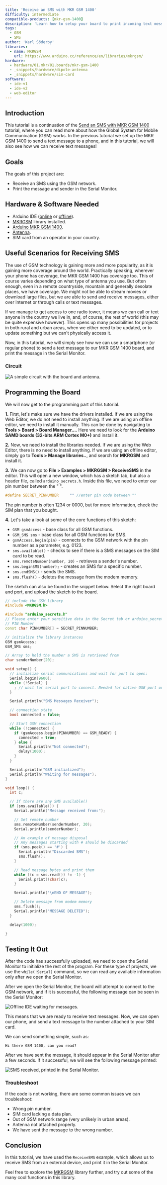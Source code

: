 ```yaml
---
title: 'Receive an SMS with MKR GSM 1400'
difficulty: intermediate
compatible-products: [mkr-gsm-1400]
description: 'Learn how to setup your board to print incoming text messages in the Serial Monitor.' 
tags:
  - GSM
  - SMS
author: 'Karl Söderby'
libraries: 
  - name: MKRGSM
    url: https://www.arduino.cc/reference/en/libraries/mkrgsm/
hardware:
  - hardware/01.mkr/01.boards/mkr-gsm-1400
  - _snippets/hardware/dipole-antenna
  - _snippets/hardware/sim-card
software:
  - ide-v1
  - ide-v2
  - web-editor
---
```


## Introduction 

This tutorial is a continuation of the [Send an SMS with MKR GSM 1400](/tutorials/mkr-gsm-1400/gsm-send-sms) tutorial, where you can read more about how the Global System for Mobile Communication (GSM) works. In the previous tutorial we set up the MKR GSM 1400 to send a text message to a phone, and in this tutorial, we will also see how we can receive text messages!

## Goals

The goals of this project are:

- Receive an SMS using the GSM network.
- Print the message and sender in the Serial Monitor.

## Hardware & Software Needed

- Arduino IDE ([online](https://create.arduino.cc/) or [offline](https://www.arduino.cc/en/main/software)).
- [MKRGSM](https://www.arduino.cc/en/Reference/GSM) library installed. 
- [Arduino MKR GSM 1400](https://store.arduino.cc/mkr-gsm-1400).
- [Antenna](https://store.arduino.cc/antenna).
- SIM card from an operator in your country.

## Useful Scenarios for Receiving SMS

The use of GSM technology is gaining more and more popularity, as it is gaining more coverage around the world. Practically speaking, wherever your phone has coverage, the MKR GSM 1400 has coverage too. This of course varies depending on what type of antenna you use. But often enough, even in a remote countryside, mountain and generally desolate places, we have coverage. We might not be able to stream movies or download large files, but we are able to send and receive messages, either over Internet or through calls or text messages.

If we manage to get access to one radio tower, it means we can call or text anyone in the country we live in, and, of course, the rest of world (this may be quite expensive however). This opens up many possibilities for projects in both rural and urban areas, when we either need to be updated, or to update something but we can't physically access it.

Now, in this tutorial, we will simply see how we can use a smartphone (or regular phone) to send a text message to our MKR GSM 1400 board, and print the message in the Serial Monitor.

### Circuit

![A simple circuit with the board and antenna.](assets/MKRGSM_T4_IMG01.png)

## Programming the Board

We will now get to the programming part of this tutorial. 

**1.** First, let's make sure we have the drivers installed. If we are using the Web Editor, we do not need to install anything. If we are using an offline editor, we need to install it manually. This can be done by navigating to **Tools > Board > Board Manager...**. Here we need to look for the **Arduino SAMD boards (32-bits ARM Cortex M0+)** and install it. 

**2.** Now, we need to install the libraries needed. If we are using the Web Editor, there is no need to install anything. If we are using an offline editor, simply go to **Tools > Manage libraries..**, and search for **MKRGSM** and install it.

**3.** We can now go to **File > Examples > MKRGSM > ReceiveSMS** in the editor. This will open a new window, which has a sketch tab, but also a header file, called `arduino_secrets.h`. Inside this file, we need to enter our pin number between the " ". 
   
```cpp
#define SECRET_PINNUMBER     "" //enter pin code between ""
```
   
The pin number is often 1234 or 0000, but for more information, check the SIM plan that you bought.

**4.** Let's take a look at some of the core functions of this sketch:

- `GSM gsmAccess` - base class for all GSM functions.
- `GSM_SMS sms` - base class for all GSM functions for SMS.
- `gsmAccess.begin(pin)` - connects to the GSM network with the pin number as a parameter, e.g. 0123.
- `sms.available()` - checks to see if there is a SMS messages on the SIM card to be read.
- `sms.remoteNumber(number, 20)` - retrieves a sender's number. 
- `sms.beginSMS(number);` - creates an SMS for a specific number.  
- `sms.endSMS()` - sends the SMS.
- `sms.flush()` - deletes the message from the modem memory.

The sketch can also be found in the snippet below. Select the right board and port, and upload the sketch to the board.

```cpp
// include the GSM library
#include <MKRGSM.h>

#include "arduino_secrets.h" 
// Please enter your sensitive data in the Secret tab or arduino_secrets.h
// PIN Number
const char PINNUMBER[] = SECRET_PINNUMBER;

// initialize the library instances
GSM gsmAccess;
GSM_SMS sms;

// Array to hold the number a SMS is retrieved from
char senderNumber[20];

void setup() {
  // initialize serial communications and wait for port to open:
  Serial.begin(9600);
  while (!Serial) {
    ; // wait for serial port to connect. Needed for native USB port only
  }

  Serial.println("SMS Messages Receiver");

  // connection state
  bool connected = false;

  // Start GSM connection
  while (!connected) {
    if (gsmAccess.begin(PINNUMBER) == GSM_READY) {
      connected = true;
    } else {
      Serial.println("Not connected");
      delay(1000);
    }
  }

  Serial.println("GSM initialized");
  Serial.println("Waiting for messages");
}

void loop() {
  int c;

  // If there are any SMS available()
  if (sms.available()) {
    Serial.println("Message received from:");

    // Get remote number
    sms.remoteNumber(senderNumber, 20);
    Serial.println(senderNumber);

    // An example of message disposal
    // Any messages starting with # should be discarded
    if (sms.peek() == '#') {
      Serial.println("Discarded SMS");
      sms.flush();
    }

    // Read message bytes and print them
    while ((c = sms.read()) != -1) {
      Serial.print((char)c);
    }

    Serial.println("\nEND OF MESSAGE");

    // Delete message from modem memory
    sms.flush();
    Serial.println("MESSAGE DELETED");
  }

  delay(1000);

}
```

## Testing It Out

After the code has successfully uploaded, we need to open the Serial Monitor to initialize the rest of the program. For these type of projects, we use the `while(!Serial)` command, so we can read any available information only after we open the Serial Monitor.

After we open the Serial Monitor, the board will attempt to connect to the GSM network, and if it is successful, the following message can be seen in the Serial Monitor:

![Offline IDE waiting for messages.](assets/MKRGSM_T4_IMG02.png)

This means that we are ready to receive text messages. Now, we can open our phone, and send a text message to the number attached to your SIM card. 

We can send something simple, such as: 

```
Hi there GSM 1400, can you read?
```

After we have sent the message, it should appear in the Serial Monitor after a few seconds. If it successful, we will see the following message printed:

![SMS received, printed in the Serial Monitor.](assets/MKRGSM_T4_IMG03.png)

### Troubleshoot

If the code is not working, there are some common issues we can troubleshoot:

- Wrong pin number.
- SIM card lacking a data plan.
- Out of GSM network range (very unlikely in urban areas).
- Antenna not attached properly. 
- We have sent the message to the wrong number.

## Conclusion

In this tutorial, we have used the `ReceiveSMS` example, which allows us to receive SMS from an external device, and print it in the Serial Monitor.

Feel free to explore the [MKRGSM](https://www.arduino.cc/en/Reference/GSM) library further, and try out some of the many cool functions in this library.

